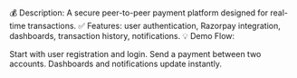 💰 Description: A secure peer-to-peer payment platform designed for real-time transactions.
✅ Features: user authentication, Razorpay integration, dashboards, transaction history, notifications.
💡 Demo Flow:

Start with user registration and login.
Send a payment between two accounts.
Dashboards and notifications update instantly.
